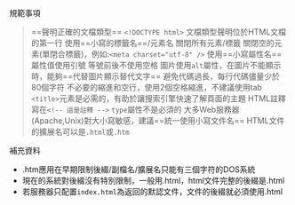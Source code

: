 規範事項
>==聲明正確的文檔類型== `<!DOCTYPE html>`
>文檔類型聲明位於HTML文檔的第一行
>使用==小寫的標籤名==/元素名
>關閉所有元素/標籤
>關閉空的元素(單閉合標籤)，例如:`<meta charset="utf-8" />`
>使用==小寫屬性名==
>屬性值使用引號
>等號前後不使用空格
>圖片使用`alt`屬性，在圖片不能顯示時，能夠==代替圖片顯示替代文字==
>避免代碼過長，每行代碼儘量少於80個字符
>不必要的縮進和空行，使用2個空格縮進，不建議使用tab
>`<title>`元素是必需的，有助於讓搜索引擎快速了解頁面的主題
>HTML註釋寫在`<!-- 這是註釋 -->`
>`type`屬性不是必須的
>大多Web服務器(Apache,Unix)對大小寫敏感，建議==統一使用小寫文件名==
>HTML文件的擴展名可以是`.html`或`.htm`

補充資料
- .htm應用在早期限制後綴/副檔名/擴展名只能有三個字符的DOS系統
- 現在的系統對後綴沒有特別限制，一般用.html，html文件完整的後綴是.html
- 若服務器只配置`index.html`為返回的默認文件，文件的後綴就必須使用.html